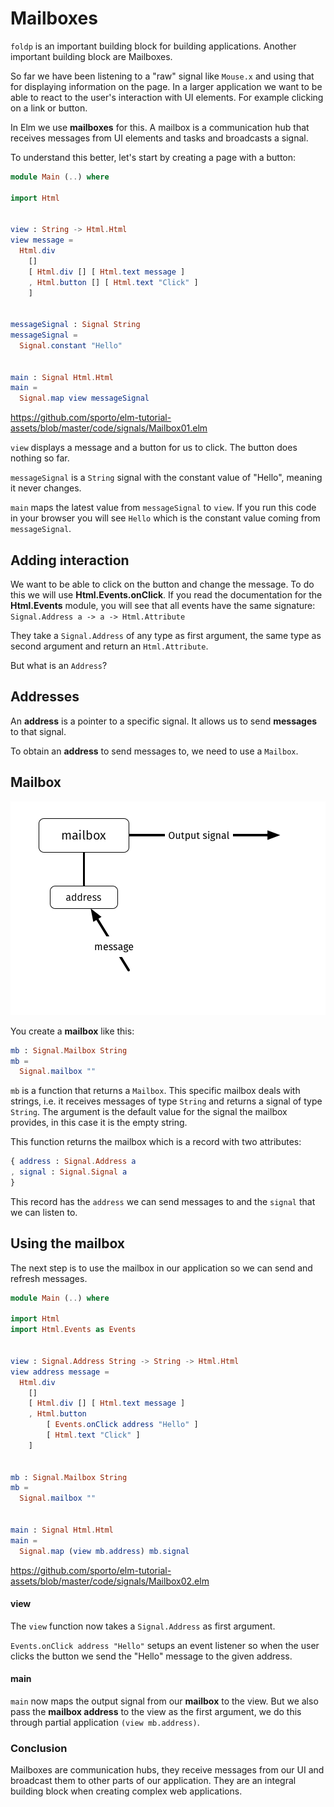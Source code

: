 # Mailboxes

`foldp` is an important building block for building applications. Another important building block are Mailboxes.

So far we have been listening to a "raw" signal like `Mouse.x` and using that for displaying information on the page. In a larger application we want to be able to react to the user's interaction with UI elements. For example clicking on a link or button.

In Elm we use __mailboxes__ for this. A mailbox is a communication hub that receives messages from UI elements and tasks and broadcasts a signal.

To understand this better, let's start by creating a page with a button:

```elm
module Main (..) where

import Html


view : String -> Html.Html
view message =
  Html.div
    []
    [ Html.div [] [ Html.text message ]
    , Html.button [] [ Html.text "Click" ]
    ]


messageSignal : Signal String
messageSignal =
  Signal.constant "Hello"


main : Signal Html.Html
main =
  Signal.map view messageSignal
```

<https://github.com/sporto/elm-tutorial-assets/blob/master/code/signals/Mailbox01.elm>

`view` displays a message and a button for us to click. The button does nothing so far.

`messageSignal` is a `String` signal with the constant value of "Hello", meaning it never changes.

`main` maps the latest value from `messageSignal` to `view`. If you run this code in your browser you will see `Hello` which is the constant value coming from `messageSignal`.

## Adding interaction

We want to be able to click on the button and change the message. To do this we will use __Html.Events.onClick__. If you read the documentation for the __Html.Events__ module, you will see that all events have the same signature: `Signal.Address a -> a -> Html.Attribute`

They take a `Signal.Address` of any type as first argument, the same type as second argument and return an `Html.Attribute`.

But what is an `Address`?

## Addresses

An __address__ is a pointer to a specific signal. It allows us to send __messages__ to that signal.

To obtain an __address__ to send messages to, we need to use a `Mailbox`.

## Mailbox

![Mailbox](mailbox.png)

You create a __mailbox__ like this:

```elm
mb : Signal.Mailbox String
mb =
  Signal.mailbox ""
```

`mb` is a function that returns a `Mailbox`. This specific mailbox deals with strings, i.e. it receives messages of type `String` and returns a signal of type `String`. The argument is the default value for the signal the mailbox provides, in this case it is the empty string.

This function returns the mailbox which is a record with two attributes:

```elm
{ address : Signal.Address a
, signal : Signal.Signal a
}
```

This record has the `address` we can send messages to and the `signal` that we can listen to.

## Using the mailbox

The next step is to use the mailbox in our application so we can send and refresh messages.


```elm
module Main (..) where

import Html
import Html.Events as Events


view : Signal.Address String -> String -> Html.Html
view address message =
  Html.div
    []
    [ Html.div [] [ Html.text message ]
    , Html.button
        [ Events.onClick address "Hello" ]
        [ Html.text "Click" ]
    ]


mb : Signal.Mailbox String
mb =
  Signal.mailbox ""


main : Signal Html.Html
main =
  Signal.map (view mb.address) mb.signal
```

<https://github.com/sporto/elm-tutorial-assets/blob/master/code/signals/Mailbox02.elm>

#### view

The `view` function now takes a `Signal.Address` as first argument.


`Events.onClick address "Hello"` setups an event listener so when the user clicks the button we send the "Hello" message to the given address.

#### main

`main` now maps the output signal from our __mailbox__ to the view. But we also pass the __mailbox address__ to the view as the first argument, we do this through partial application `(view mb.address)`.

### Conclusion

Mailboxes are communication hubs, they receive messages from our UI and broadcast them to other parts of our application. They are an integral building block when creating complex web applications.
